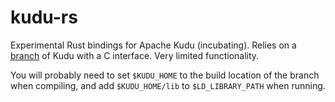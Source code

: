 # kudu-rs

Experimental Rust bindings for Apache Kudu (incubating). Relies on a
[branch](https://github.com/danburkert/kudu/tree/c-api) of Kudu with a C
interface. Very limited functionality.

You will probably need to set `$KUDU_HOME` to the build location of the branch
when compiling, and add `$KUDU_HOME/lib` to `$LD_LIBRARY_PATH` when running.
